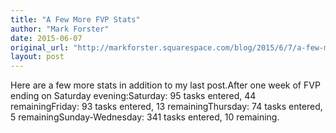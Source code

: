 ```yaml
---
title: "A Few More FVP Stats"
author: "Mark Forster"
date: 2015-06-07
original_url: "http://markforster.squarespace.com/blog/2015/6/7/a-few-more-fvp-stats.html"
layout: post
---
```


Here are a few more stats in addition to my last post.After one week of FVP ending on Saturday evening:Saturday: 95 tasks entered, 44 remainingFriday: 93 tasks entered, 13 remainingThursday: 74 tasks entered, 5 remainingSunday-Wednesday: 341 tasks entered, 10 remaining.
